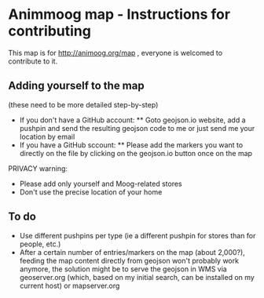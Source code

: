 Animmoog map - Instructions for contributing
============================================

This map is for http://animoog.org/map , everyone is welcomed to contribute to it.


Adding yourself to the map
--------------------------

(these need to be more detailed step-by-step)
* If you don't have a GitHub account:
** Goto geojson.io website, add a pushpin and send the resulting geojson code to me or just send me your location by email
* If you have a GitHub sccount: 
** Please add the markers you want to directly on the file by clicking on the geojson.io button once on the map

PRIVACY warning: 
* Please add only yourself and Moog-related stores 
* Don't use the precise location of your home

To do
-----

* Use different pushpins per type (ie a different pushpin for stores than for people, etc.)
* After a certain number of entries/markers on the map (about 2,000?), feeding the map content directly from geojson won't probably work anymore, the solution might be to serve the geojson in WMS via geoserver.org (which, based on my initial search, can be installed on my current host) or mapserver.org
